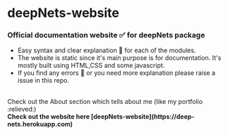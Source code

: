 # deepNets-website
### Official documentation website :white_check_mark: for deepNets package<br>
- Easy syntax and clear explanation :100: for each of the modules.
- The website is static since it's main purpose is for documentation. It's mostly built using HTML,CSS and some javascript.
- If you find any errors :eyes: or you need more explanation please raise a issue in this repo.
<br>
Check out the About section which tells about me (like my portfolio :relieved:) 
<br>
<strong>Check out the website here [deepNets-website](https://deep-nets.herokuapp.com)</strong>
